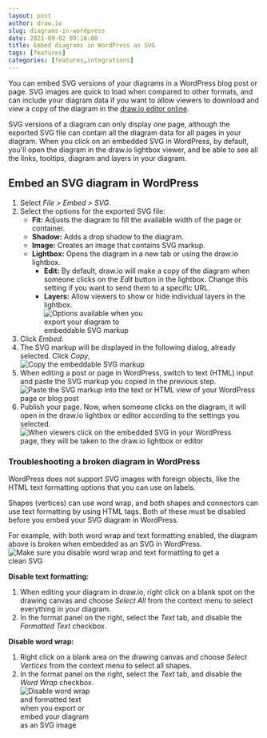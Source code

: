 ```yaml
---
layout: post
author: draw.io
slug: diagrams-in-wordpress
date: 2021-09-02 09:10:00
title: Embed diagrams in WordPress as SVG
tags: [features]
categories: [features,integrations]
---
```


You can embed SVG versions of your diagrams in a WordPress blog post or page. SVG images are quick to load when compared to other formats, and can include your diagram data if you want to allow viewers to download and view a copy of the diagram in the [draw.io editor online](https://app.diagrams.net).

SVG versions of a diagram can only display one page, although the exported SVG file can contain all the diagram data for all pages in your diagram. When you click on an embedded SVG in WordPress, by default, you'll open the diagram in the draw.io lightbox viewer, and be able to see all the links, tooltips, diagram and layers in your diagram.

## Embed an SVG diagram in WordPress

1. Select _File > Embed > SVG_.
2. Select the options for the exported SVG file:
   * **Fit:** Adjusts the diagram to fill the available width of the page or container.
   * **Shadow:** Adds a drop shadow to the diagram.
   * **Image:** Creates an image that contains SVG markup.
   * **Lightbox:** Opens the diagram in a new tab or using the draw.io lightbox.
      * **Edit:** By default, draw.io will make a copy of the diagram when someone clicks on the _Edit_ button in the lightbox. Change this setting if you want to send them to a specific URL.
      * **Layers:** Allow viewers to show or hide individual layers in the lightbox.
    <br /><img src="/assets/img/blog/embed-svg.png" style="width=100%;max-width:200px;height:auto;" alt="Options available when you export your diagram to embeddable SVG markup">
3. Click _Embed_.
4. The SVG markup will be displayed in the following dialog, already selected. Click _Copy_, 
<br /><img src="/assets/img/blog/embed-svg-copy.png" style="width=100%;max-width:300px;height:auto;" alt="Copy the embeddable SVG markup">
5. When editing a post or page in WordPress, switch to text (HTML) input and paste the SVG markup you copied in the previous step. 
<br /><img src="/assets/img/blog/wordpress-svg-embed.png" style="width=100%;max-width:600px;height:auto;" alt="Paste the SVG markup into the text or HTML view of your WordPress page or blog post">
6. Publish your page. Now, when someone clicks on the diagram, it will open in the draw.io lightbox or editor according to the settings you selected. 
<br /><img src="/assets/img/blog/wordpress-embedded-svg.png" style="width=100%;max-width:450px;height:auto;" alt="When viewers click on the embedded SVG in your WordPress page, they will be taken to the draw.io lightbox or editor">

### Troubleshooting a broken diagram in WordPress

WordPress does not support SVG images with foreign objects, like the HTML text formatting options that you can use on labels. 

Shapes (vertices) can use word wrap, and both shapes and connectors can use text formatting by using HTML tags. Both of these must be disabled before you embed your SVG diagram in WordPress.

For example, with both word wrap and text formatting enabled, the diagram above is broken when embedded as an SVG in WordPress.
<br /><img src="/assets/img/blog/wordpress-embed-broken-svg.png" style="width=100%;max-width:450px;height:auto;" alt="Make sure you disable word wrap and text formatting to get a clean SVG">

**Disable text formatting:** 

1. When editing your diagram in draw.io, right click on a blank spot on the drawing canvas and choose _Select All_ from the context menu to select everything in your diagram. 
2. In the format panel on the right, select the _Text_ tab, and disable the _Formatted Text_ checkbox. 

**Disable word wrap:** 

1. Right click on a blank area on the drawing canvas and choose _Select Vertices_ from the context menu to select all shapes. 
2. In the format panel on the right, select the _Text_ tab, and disable the _Word Wrap_ checkbox.
<br /><img src="/assets/img/blog/text-tab-word-wrap-formatted-text.png" style="width=100%;max-width:140px;height:auto;" alt="Disable word wrap and formatted text when you export or embed your diagram as an SVG image">